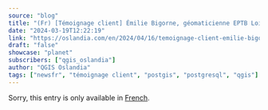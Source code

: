 ```yaml
---
source: "blog"
title: "(Fr) [Témoignage client] Émilie Bigorne, géomaticienne EPTB Loire"
date: "2024-03-19T12:22:19"
link: "https://oslandia.com/en/2024/04/16/temoignage-client-emilie-bigorne-geomaticienne-eptb-loire/"
draft: "false"
showcase: "planet"
subscribers: ["qgis_oslandia"]
author: "QGIS Oslandia"
tags: ["newsfr", "témoignage client", "postgis", "postgresql", "qgis"]
---
```


<p class="qtranxs-available-languages-message qtranxs-available-languages-message-en">Sorry, this entry is only available in <a class="qtranxs-available-language-link qtranxs-available-language-link-fr" href="http://oslandia.com/fr/tag/qgis-en/feed/atom/" title="Fr">French</a>.</p>
